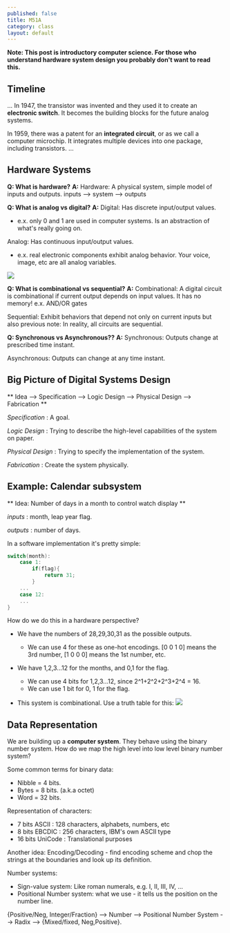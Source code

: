 ```yaml
---
published: false
title: M51A
category: class
layout: default
---
```

**Note: This post is introductory computer science. For those who understand hardware system design you probably don't want to read this.**

## Timeline 
...
In 1947, the transistor was invented and they used it to create an **electronic switch**. It becomes the building blocks for the future analog systems.

In 1959, there was a patent for an **integrated circuit**, or as we call a computer microchip. It integrates multiple devices into one package, including transistors.
...

## Hardware Systems

**Q: What is hardware?**
**A:** 
Hardware: A physical system, simple model of inputs and outputs.
inputs --> system --> outputs

**Q: What is analog vs digital?**
**A:**
Digital: Has discrete input/output values. 
- e.x. only 0 and 1 are used in computer systems. Is an abstraction of what's really going on.

Analog: Has continuous input/output values.
- e.x. real electronic components exhibit analog behavior. Your voice, image, etc are all analog variables.

![]({{site.baseurl}}/http://www.centerpointaudio.com/Images/Analog-Digital%20frequency%20examples.png)

**Q: What is combinational vs sequential?**
**A:**
Combinational: A digital circuit is combinational if current output depends on input values. It has no memory! 
e.x. AND/OR gates

Sequential: Exhibit behaviors that depend not only on current inputs but also previous
note: In reality, all circuits are sequential.

**Q: Synchronous vs Asynchronous??**
**A:**
Synchronous: Outputs change at prescribed time instant.

Asynchronous: Outputs can change at any time instant.

## Big Picture of Digital Systems Design
** Idea --> Specification --> Logic Design --> Physical Design --> Fabrication **

_Specification_ : A goal.

_Logic Design_ : Trying to describe the high-level capabilities of the system on paper.

_Physical Design_ : Trying to specify the implementation of the system.

_Fabrication_ : Create the system physically.

## Example: Calendar subsystem
** Idea: Number of days in a month to control watch display **

_inputs_ : month, leap year flag.

_outputs_ : number of days.

In a software implementation it's pretty simple:

```c++
switch(month):
	case 1:
    	if(flag){
        	return 31;
        }
    ...
    case 12:
    ...
}
```

How do we do this in a hardware perspective?

- We have the numbers of 28,29,30,31 as the possible outputs.
	- We can use 4 for these as one-hot encodings. [0 0 1 0] means the 3rd number, [1 0 0 0] means the 1st number, etc.

- We have 1,2,3...12 for the months, and 0,1 for the flag.
	- We can use 4 bits for 1,2,3...12, since 2^1+2^2+2^3+2^4 = 16.
    - We can use 1 bit for 0, 1 for the flag.
    
- This system is combinational. Use a truth table for this:
![]({{site.baseurl}}/http://www.math.csusb.edu/notes/logic/lognot/img12.gif)

## Data Representation

We are building up a **computer system**. They behave using the binary number system. How do we map the high level into low level binary number system?

Some common terms for binary data:

- Nibble = 4 bits.
- Bytes = 8 bits. (a.k.a octet)
- Word = 32 bits.

Representation of characters:

- 7 bits ASCII : 128 characters, alphabets, numbers, etc
- 8 bits EBCDIC : 256 characters, IBM's own ASCII type
- 16 bits UniCode : Translational purposes

Another idea: Encoding/Decoding - find encoding scheme and chop the strings at the boundaries and look up its definition.

Number systems:
- Sign-value system: Like roman numerals, e.g. I, II, III, IV, ...
- Positional Number system: what we use - it tells us the position on the number line.

{Positive/Neg, Integer/Fraction} --> Number --> Positional Number System --> Radix --> {Mixed/fixed, Neg,Positive}.
